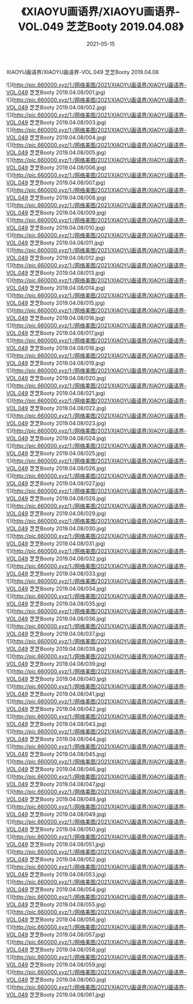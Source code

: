 ﻿---
layout: post
title:  《XIAOYU画语界/XIAOYU画语界-VOL.049 芝芝Booty 2019.04.08》
date:   2021-05-15
img: http://pic.660000.xyz/1:/网络美图/2021/XIAOYU画语界/XIAOYU画语界-VOL.049 芝芝Booty 2019.04.08/000.jpg
categories: [美女, 清纯, 唯美]
---

XIAOYU画语界/XIAOYU画语界-VOL.049 芝芝Booty 2019.04.08

 ![](http://pic.660000.xyz/1:/网络美图/2021/XIAOYU画语界/XIAOYU画语界-VOL.049 芝芝Booty 2019.04.08/001.jpg) <br>![](http://pic.660000.xyz/1:/网络美图/2021/XIAOYU画语界/XIAOYU画语界-VOL.049 芝芝Booty 2019.04.08/002.jpg) <br>![](http://pic.660000.xyz/1:/网络美图/2021/XIAOYU画语界/XIAOYU画语界-VOL.049 芝芝Booty 2019.04.08/003.jpg) <br>![](http://pic.660000.xyz/1:/网络美图/2021/XIAOYU画语界/XIAOYU画语界-VOL.049 芝芝Booty 2019.04.08/004.jpg) <br>![](http://pic.660000.xyz/1:/网络美图/2021/XIAOYU画语界/XIAOYU画语界-VOL.049 芝芝Booty 2019.04.08/005.jpg) <br>![](http://pic.660000.xyz/1:/网络美图/2021/XIAOYU画语界/XIAOYU画语界-VOL.049 芝芝Booty 2019.04.08/006.jpg) <br>![](http://pic.660000.xyz/1:/网络美图/2021/XIAOYU画语界/XIAOYU画语界-VOL.049 芝芝Booty 2019.04.08/007.jpg) <br>![](http://pic.660000.xyz/1:/网络美图/2021/XIAOYU画语界/XIAOYU画语界-VOL.049 芝芝Booty 2019.04.08/008.jpg) <br>![](http://pic.660000.xyz/1:/网络美图/2021/XIAOYU画语界/XIAOYU画语界-VOL.049 芝芝Booty 2019.04.08/009.jpg) <br>![](http://pic.660000.xyz/1:/网络美图/2021/XIAOYU画语界/XIAOYU画语界-VOL.049 芝芝Booty 2019.04.08/010.jpg) <br>![](http://pic.660000.xyz/1:/网络美图/2021/XIAOYU画语界/XIAOYU画语界-VOL.049 芝芝Booty 2019.04.08/011.jpg) <br>![](http://pic.660000.xyz/1:/网络美图/2021/XIAOYU画语界/XIAOYU画语界-VOL.049 芝芝Booty 2019.04.08/012.jpg) <br>![](http://pic.660000.xyz/1:/网络美图/2021/XIAOYU画语界/XIAOYU画语界-VOL.049 芝芝Booty 2019.04.08/013.jpg) <br>![](http://pic.660000.xyz/1:/网络美图/2021/XIAOYU画语界/XIAOYU画语界-VOL.049 芝芝Booty 2019.04.08/014.jpg) <br>![](http://pic.660000.xyz/1:/网络美图/2021/XIAOYU画语界/XIAOYU画语界-VOL.049 芝芝Booty 2019.04.08/015.jpg) <br>![](http://pic.660000.xyz/1:/网络美图/2021/XIAOYU画语界/XIAOYU画语界-VOL.049 芝芝Booty 2019.04.08/016.jpg) <br>![](http://pic.660000.xyz/1:/网络美图/2021/XIAOYU画语界/XIAOYU画语界-VOL.049 芝芝Booty 2019.04.08/017.jpg) <br>![](http://pic.660000.xyz/1:/网络美图/2021/XIAOYU画语界/XIAOYU画语界-VOL.049 芝芝Booty 2019.04.08/018.jpg) <br>![](http://pic.660000.xyz/1:/网络美图/2021/XIAOYU画语界/XIAOYU画语界-VOL.049 芝芝Booty 2019.04.08/019.jpg) <br>![](http://pic.660000.xyz/1:/网络美图/2021/XIAOYU画语界/XIAOYU画语界-VOL.049 芝芝Booty 2019.04.08/020.jpg) <br>![](http://pic.660000.xyz/1:/网络美图/2021/XIAOYU画语界/XIAOYU画语界-VOL.049 芝芝Booty 2019.04.08/021.jpg) <br>![](http://pic.660000.xyz/1:/网络美图/2021/XIAOYU画语界/XIAOYU画语界-VOL.049 芝芝Booty 2019.04.08/022.jpg) <br>![](http://pic.660000.xyz/1:/网络美图/2021/XIAOYU画语界/XIAOYU画语界-VOL.049 芝芝Booty 2019.04.08/023.jpg) <br>![](http://pic.660000.xyz/1:/网络美图/2021/XIAOYU画语界/XIAOYU画语界-VOL.049 芝芝Booty 2019.04.08/024.jpg) <br>![](http://pic.660000.xyz/1:/网络美图/2021/XIAOYU画语界/XIAOYU画语界-VOL.049 芝芝Booty 2019.04.08/025.jpg) <br>![](http://pic.660000.xyz/1:/网络美图/2021/XIAOYU画语界/XIAOYU画语界-VOL.049 芝芝Booty 2019.04.08/026.jpg) <br>![](http://pic.660000.xyz/1:/网络美图/2021/XIAOYU画语界/XIAOYU画语界-VOL.049 芝芝Booty 2019.04.08/027.jpg) <br>![](http://pic.660000.xyz/1:/网络美图/2021/XIAOYU画语界/XIAOYU画语界-VOL.049 芝芝Booty 2019.04.08/028.jpg) <br>![](http://pic.660000.xyz/1:/网络美图/2021/XIAOYU画语界/XIAOYU画语界-VOL.049 芝芝Booty 2019.04.08/029.jpg) <br>![](http://pic.660000.xyz/1:/网络美图/2021/XIAOYU画语界/XIAOYU画语界-VOL.049 芝芝Booty 2019.04.08/030.jpg) <br>![](http://pic.660000.xyz/1:/网络美图/2021/XIAOYU画语界/XIAOYU画语界-VOL.049 芝芝Booty 2019.04.08/031.jpg) <br>![](http://pic.660000.xyz/1:/网络美图/2021/XIAOYU画语界/XIAOYU画语界-VOL.049 芝芝Booty 2019.04.08/032.jpg) <br>![](http://pic.660000.xyz/1:/网络美图/2021/XIAOYU画语界/XIAOYU画语界-VOL.049 芝芝Booty 2019.04.08/033.jpg) <br>![](http://pic.660000.xyz/1:/网络美图/2021/XIAOYU画语界/XIAOYU画语界-VOL.049 芝芝Booty 2019.04.08/034.jpg) <br>![](http://pic.660000.xyz/1:/网络美图/2021/XIAOYU画语界/XIAOYU画语界-VOL.049 芝芝Booty 2019.04.08/035.jpg) <br>![](http://pic.660000.xyz/1:/网络美图/2021/XIAOYU画语界/XIAOYU画语界-VOL.049 芝芝Booty 2019.04.08/036.jpg) <br>![](http://pic.660000.xyz/1:/网络美图/2021/XIAOYU画语界/XIAOYU画语界-VOL.049 芝芝Booty 2019.04.08/037.jpg) <br>![](http://pic.660000.xyz/1:/网络美图/2021/XIAOYU画语界/XIAOYU画语界-VOL.049 芝芝Booty 2019.04.08/038.jpg) <br>![](http://pic.660000.xyz/1:/网络美图/2021/XIAOYU画语界/XIAOYU画语界-VOL.049 芝芝Booty 2019.04.08/039.jpg) <br>![](http://pic.660000.xyz/1:/网络美图/2021/XIAOYU画语界/XIAOYU画语界-VOL.049 芝芝Booty 2019.04.08/040.jpg) <br>![](http://pic.660000.xyz/1:/网络美图/2021/XIAOYU画语界/XIAOYU画语界-VOL.049 芝芝Booty 2019.04.08/041.jpg) <br>![](http://pic.660000.xyz/1:/网络美图/2021/XIAOYU画语界/XIAOYU画语界-VOL.049 芝芝Booty 2019.04.08/042.jpg) <br>![](http://pic.660000.xyz/1:/网络美图/2021/XIAOYU画语界/XIAOYU画语界-VOL.049 芝芝Booty 2019.04.08/043.jpg) <br>![](http://pic.660000.xyz/1:/网络美图/2021/XIAOYU画语界/XIAOYU画语界-VOL.049 芝芝Booty 2019.04.08/044.jpg) <br>![](http://pic.660000.xyz/1:/网络美图/2021/XIAOYU画语界/XIAOYU画语界-VOL.049 芝芝Booty 2019.04.08/045.jpg) <br>![](http://pic.660000.xyz/1:/网络美图/2021/XIAOYU画语界/XIAOYU画语界-VOL.049 芝芝Booty 2019.04.08/046.jpg) <br>![](http://pic.660000.xyz/1:/网络美图/2021/XIAOYU画语界/XIAOYU画语界-VOL.049 芝芝Booty 2019.04.08/047.jpg) <br>![](http://pic.660000.xyz/1:/网络美图/2021/XIAOYU画语界/XIAOYU画语界-VOL.049 芝芝Booty 2019.04.08/048.jpg) <br>![](http://pic.660000.xyz/1:/网络美图/2021/XIAOYU画语界/XIAOYU画语界-VOL.049 芝芝Booty 2019.04.08/049.jpg) <br>![](http://pic.660000.xyz/1:/网络美图/2021/XIAOYU画语界/XIAOYU画语界-VOL.049 芝芝Booty 2019.04.08/050.jpg) <br>![](http://pic.660000.xyz/1:/网络美图/2021/XIAOYU画语界/XIAOYU画语界-VOL.049 芝芝Booty 2019.04.08/051.jpg) <br>![](http://pic.660000.xyz/1:/网络美图/2021/XIAOYU画语界/XIAOYU画语界-VOL.049 芝芝Booty 2019.04.08/052.jpg) <br>![](http://pic.660000.xyz/1:/网络美图/2021/XIAOYU画语界/XIAOYU画语界-VOL.049 芝芝Booty 2019.04.08/053.jpg) <br>![](http://pic.660000.xyz/1:/网络美图/2021/XIAOYU画语界/XIAOYU画语界-VOL.049 芝芝Booty 2019.04.08/054.jpg) <br>![](http://pic.660000.xyz/1:/网络美图/2021/XIAOYU画语界/XIAOYU画语界-VOL.049 芝芝Booty 2019.04.08/055.jpg) <br>![](http://pic.660000.xyz/1:/网络美图/2021/XIAOYU画语界/XIAOYU画语界-VOL.049 芝芝Booty 2019.04.08/056.jpg) <br>![](http://pic.660000.xyz/1:/网络美图/2021/XIAOYU画语界/XIAOYU画语界-VOL.049 芝芝Booty 2019.04.08/057.jpg) <br>![](http://pic.660000.xyz/1:/网络美图/2021/XIAOYU画语界/XIAOYU画语界-VOL.049 芝芝Booty 2019.04.08/058.jpg) <br>![](http://pic.660000.xyz/1:/网络美图/2021/XIAOYU画语界/XIAOYU画语界-VOL.049 芝芝Booty 2019.04.08/059.jpg) <br>![](http://pic.660000.xyz/1:/网络美图/2021/XIAOYU画语界/XIAOYU画语界-VOL.049 芝芝Booty 2019.04.08/060.jpg) <br>![](http://pic.660000.xyz/1:/网络美图/2021/XIAOYU画语界/XIAOYU画语界-VOL.049 芝芝Booty 2019.04.08/061.jpg) <br>